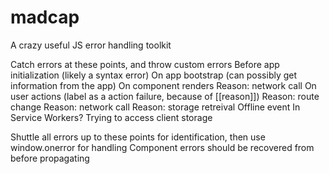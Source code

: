 # madcap
A crazy useful JS error handling toolkit

Catch errors at these points, and throw custom errors
    Before app initialization (likely a syntax error)
    On app bootstrap (can possibly get information from the app)
    On component renders
        Reason: network call
    On user actions (label as a action failure, because of [[reason]])
        Reason: route change
        Reason: network call
        Reason: storage retreival
    Offline event
    In Service Workers?
    Trying to access client storage

Shuttle all errors up to these points for identification, then use window.onerror for handling
Component errors should be recovered from before propagating